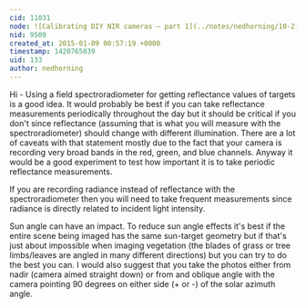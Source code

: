```yaml
---
cid: 11031
node: ![Calibrating DIY NIR cameras – part 1](../notes/nedhorning/10-21-2013/calibrating-diy-nir-cameras-part-1)
nid: 9509
created_at: 2015-01-09 00:57:19 +0000
timestamp: 1420765039
uid: 133
author: nedhorning
---
```


Hi - Using a field spectroradiometer for getting reflectance values of targets is a good idea. It would probably be best if you can take reflectance measurements periodically throughout the day but it should be critical if you don't since reflectance (assuming that is what you will measure with the spectroradiometer) should change with different illumination. There are a lot of caveats with that statement mostly due to the fact that your camera is recording very broad bands in the red, green, and blue channels. Anyway it would be a good experiment to test how important it is to take periodic reflectance measurements. 

If you are recording radiance instead of reflectance with the spectroradiometer then you will need to take frequent measurements since radiance is directly related to incident light intensity. 

Sun angle can have an impact. To reduce sun angle effects it's best if the entire scene being imaged has the same sun-target geometry but if that's just about impossible when imaging vegetation (the blades of grass or tree limbs/leaves are angled in many different directions) but you can try to do the best you can. I would also suggest that you take the photos either from nadir (camera aimed straight down) or from and oblique angle  with the camera pointing 90 degrees on either side (+ or -) of the solar azimuth angle. 